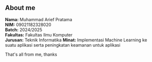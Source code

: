 ## About me

**Nama:** Muhammad Arief Pratama  
**NIM:** 09021182328020  
**Batch:** 2024/2025  
**Fakultas:** Fakultas Ilmu Komputer  
**Jurusan:** Teknik Informatika
**Minat:** Implementasi Machine Learning ke suatu aplikasi serta peningkatan keamanan untuk aplikasi

That's all from me, thanks
